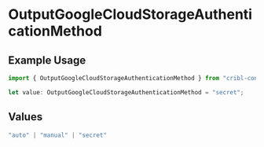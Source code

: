 # OutputGoogleCloudStorageAuthenticationMethod

## Example Usage

```typescript
import { OutputGoogleCloudStorageAuthenticationMethod } from "cribl-control-plane/models";

let value: OutputGoogleCloudStorageAuthenticationMethod = "secret";
```

## Values

```typescript
"auto" | "manual" | "secret"
```